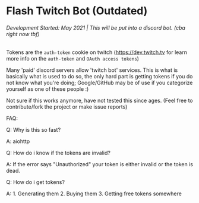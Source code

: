# Flash Twitch Bot (Outdated)
###### Development Started: May 2021 | This will be put into a discord bot. (cba right now tbf)

Tokens are the ```auth-token``` cookie on twitch (https://dev.twitch.tv for learn more info on the ```auth-token``` and ```OAuth access tokens```)

Many 'paid' discord servers allow 'twitch bot' services. This is what is basically what is used to do so, the only hard part is getting tokens if you do not know what you're doing; Google/GitHub may be of use if you categorize yourself as one of these people :)

Not sure if this works anymore, have not tested this since ages. (Feel free to contribute/fork the project or make issue reports)

FAQ:

Q: Why is this so fast?

A: aiohttp

Q: How do i know if the tokens are invalid?

A: If the error says "Unauthorized" your token is either invalid or the token is dead.

Q: How do i get tokens?

A: 1. Generating them  2. Buying them 3. Getting free tokens somewhere
